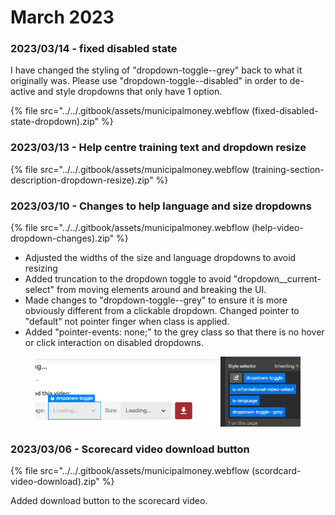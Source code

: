 # March 2023

### 2023/03/14 - fixed disabled state

I have changed the styling of "dropdown-toggle--grey" back to what it originally was. Please use "dropdown-toggle--disabled" in order to de-active and style dropdowns that only have 1 option.

{% file src="../../.gitbook/assets/municipalmoney.webflow (fixed-disabled-state-dropdown).zip" %}

### 2023/03/13 - Help centre training text and dropdown resize

{% file src="../../.gitbook/assets/municipalmoney.webflow (training-section-description-dropdown-resize).zip" %}

### 2023/03/10 - Changes to help language and size dropdowns

{% file src="../../.gitbook/assets/municipalmoney.webflow (help-video-dropdown-changes).zip" %}

* Adjusted the widths of the size and language dropdowns to avoid resizing
* Added truncation to the dropdown toggle to avoid "dropdown\_\_current-select" from moving elements around and breaking the UI.
* Made changes to "dropdown-toggle--grey" to ensure it is more obviously different from a clickable dropdown. Changed pointer to "default" not pointer finger when class is applied.&#x20;
* Added "pointer-events: none;" to the grey class so that there is no hover or click interaction on disabled dropdowns.

<figure><img src="../../.gitbook/assets/image (1).png" alt=""><figcaption></figcaption></figure>



### 2023/03/06 - Scorecard video download button

{% file src="../../.gitbook/assets/municipalmoney.webflow (scordcard-video-download).zip" %}

Added download button to the scorecard video.

